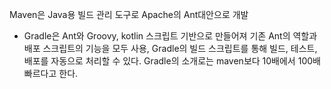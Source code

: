 Maven은 Java용 빌드 관리 도구로 Apache의 Ant대안으로 개발
- Gradle은 Ant와 Groovy, kotlin 스크립트 기반으로 만들어져 기존 Ant의 역할과
배포 스크립트의 기능을 모두 사용, Gradle의 빌드 스크립트를 통해 빌드, 테스트, 배포를 자동으로 처리할 수 있다. Gradle의 소개로는 maven보다 10배에서 100배 빠르다고 한다.